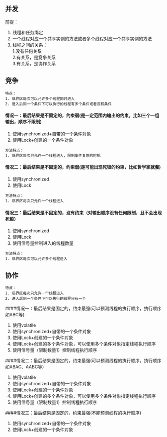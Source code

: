 ## 并发
前提：
1. 线程和任务绑定
2. 一个线程对应一个共享实例的方法或者多个线程对应一个共享实例的方法
3. 线程之间的关系：  
   1.没有任何关系  
   2.有关系，是竞争关系  
   3.有关系，是协作关系
   


## 竞争
```
特点：
1. 临界区每次可以允许多个线程同时进入
2. 进入后同一个条件下可以执行的线程有多个条件或者没有条件
```
#### 情况一：最后结果是不固定的，约束弱(是一定范围内输出的约束，比如三个一组输出，顺序不限制)
1. 使用synchronized+自带的一个条件对象
2. 使用Lock+创建的一个条件对象
```
方法特点：
1. 临界区每次只允许一个线程进入，限制条件复原的时机
```

#### 情况二：最后结果是不固定的，约束弱(是可能出现死锁的约束，比如哲学家就餐)
1. 使用synchronized
2. 使用Lock
```
方法特点：
1. 临界区每次只允许一个线程进入
```

#### 情况三：最后结果是不固定的，没有约束（对输出顺序没有任何限制，且不会出现死锁）
1. 使用synchronized
2. 使用Lock
3. 使用信号量控制进入的线程数量
```
方法特点：
1. 临界区每次可以允许多个线程进入
```


## 协作
```
特点：
1. 临界区每次只允许一个线程进入
2. 进入后同一个条件下可以执行的线程只有一个
```

####情况一：最后结果是固定的，约束最强(可以预测线程的执行顺序，执行顺序如ABC等)
1. 使用volatile
2. 使用synchronized+自带的一个条件对象
3. 使用Lock+创建的一个条件对象
4. 使用Lock+创建的多个条件对象，可以使用多个条件对象指定线程执行顺序
5. 使用信号量（限制数量1）控制线程执行顺序

####情况二：最后结果是固定的，约束最强(可以预测线程的执行顺序，执行顺序如ABAC、AABC等)
1. 使用volatile
2. 使用synchronized+自带的一个条件对象
3. 使用Lock+创建的一个条件对象
4. 使用Lock+创建的多个条件对象，可以使用多个条件对象指定线程执行顺序
5. 使用信号量（限制数量1）控制线程执行顺序

####情况三：最后结果是固定的，约束最强(不能预测线程的执行顺序)
1. 使用synchronized+自带的一个条件对象
2. 使用Lock+创建的一个条件对象







